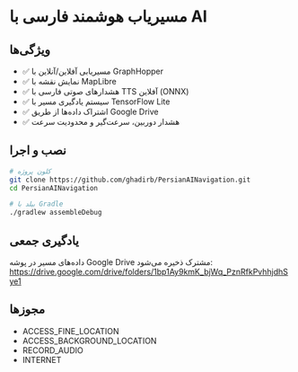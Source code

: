 # مسیریاب هوشمند فارسی با AI

## ویژگی‌ها
- ✅ مسیریابی آفلاین/آنلاین با GraphHopper
- ✅ نمایش نقشه با MapLibre
- ✅ هشدارهای صوتی فارسی با TTS آفلاین (ONNX)
- ✅ سیستم یادگیری مسیر با TensorFlow Lite
- ✅ اشتراک داده‌ها از طریق Google Drive
- ✅ هشدار دوربین، سرعت‌گیر و محدودیت سرعت

## نصب و اجرا
```bash
# کلون پروژه
git clone https://github.com/ghadirb/PersianAINavigation.git
cd PersianAINavigation

# بیلد با Gradle
./gradlew assembleDebug
```

## یادگیری جمعی
داده‌های مسیر در پوشه Google Drive مشترک ذخیره می‌شود:
https://drive.google.com/drive/folders/1bp1Ay9kmK_bjWq_PznRfkPvhhjdhSye1

## مجوزها
- ACCESS_FINE_LOCATION
- ACCESS_BACKGROUND_LOCATION
- RECORD_AUDIO
- INTERNET
